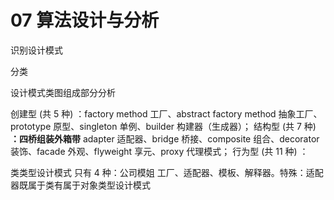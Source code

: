 # 07 算法设计与分析

识别设计模式

分类

设计模式类图组成部分分析

创建型 (共 5 种) ：factory method 工厂、abstract factory method 抽象工厂、prototype 原型、singleton 单例、builder 构建器（生成器）；
结构型 (共 7 种) **：四桥组装外箱带** adapter 适配器、bridge 桥接、composite 组合、decorator 装饰、facade 外观、flyweight 享元、proxy 代理模式；
行为型 (共 11 种) ：

类类型设计模式 只有 4 种：公司模姐 工厂、适配器、模板、解释器。特殊：适配器既属于类有属于对象类型设计模式
